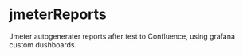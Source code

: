 # jmeterReports
Jmeter autogenerater reports after test to Confluence, using grafana custom dushboards.
